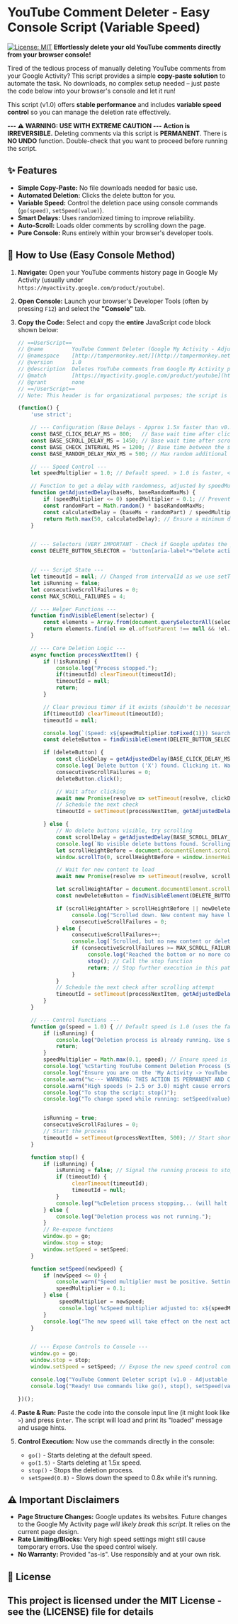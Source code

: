 # YouTube Comment Deleter - Easy Console Script (Variable Speed)

[![License: MIT](https://img.shields.io/badge/License-MIT-yellow.svg)](https://opensource.org/licenses/MIT) **Effortlessly delete your old YouTube comments directly from your browser console!**

Tired of the tedious process of manually deleting YouTube comments from your Google Activity? This script provides a simple **copy-paste solution** to automate the task. No downloads, no complex setup needed – just paste the code below into your browser's console and let it run!

This script (v1.0) offers **stable performance** and includes **variable speed control** so you can manage the deletion rate effectively.

**--- ⚠️ WARNING: USE WITH EXTREME CAUTION ---**
**Action is IRREVERSIBLE.** Deleting comments via this script is **PERMANENT**. There is **NO UNDO** function. Double-check that you want to proceed before running the script.

## ✨ Features

* **Simple Copy-Paste:** No file downloads needed for basic use.
* **Automated Deletion:** Clicks the delete button for you.
* **Variable Speed:** Control the deletion pace using console commands (`go(speed)`, `setSpeed(value)`).
* **Smart Delays:** Uses randomized timing to improve reliability.
* **Auto-Scroll:** Loads older comments by scrolling down the page.
* **Pure Console:** Runs entirely within your browser's developer tools.

## 🚀 How to Use (Easy Console Method)

1.  **Navigate:** Open your YouTube comments history page in Google My Activity (usually under `https://myactivity.google.com/product/youtube`).
2.  **Open Console:** Launch your browser's Developer Tools (often by pressing `F12`) and select the **"Console"** tab.
3.  **Copy the Code:** Select and copy the **entire** JavaScript code block shown below:

    ```javascript
    // ==UserScript==
    // @name         YouTube Comment Deleter (Google My Activity - Adjustable Speed)
    // @namespace    [http://tampermonkey.net/](http://tampermonkey.net/)
    // @version      1.0
    // @description  Deletes YouTube comments from Google My Activity page (single click) with adjustable speed control. USE WITH EXTREME CAUTION.
    // @match        [https://myactivity.google.com/product/youtube](https://myactivity.google.com/product/youtube)*
    // @grant        none
    // ==/UserScript==
    // Note: This header is for organizational purposes; the script is intended for direct console execution.

    (function() {
        'use strict';

        // --- Configuration (Base Delays - Approx 1.5x faster than v0.5) ---
        const BASE_CLICK_DELAY_MS = 800;   // Base wait time after clicking 'X' (0.8 seconds)
        const BASE_SCROLL_DELAY_MS = 1450; // Base wait time after scrolling (1.45 seconds)
        const BASE_CHECK_INTERVAL_MS = 1200; // Base time between the start of checks (1.2 seconds)
        const BASE_RANDOM_DELAY_MAX_MS = 500; // Max random additional delay (0 to 0.5 seconds)

        // --- Speed Control ---
        let speedMultiplier = 1.0; // Default speed. > 1.0 is faster, < 1.0 is slower.

        // Function to get a delay with randomness, adjusted by speedMultiplier
        function getAdjustedDelay(baseMs, baseRandomMaxMs) {
            if (speedMultiplier <= 0) speedMultiplier = 0.1; // Prevent division by zero/negative
            const randomPart = Math.random() * baseRandomMaxMs;
            const calculatedDelay = (baseMs + randomPart) / speedMultiplier;
            return Math.max(50, calculatedDelay); // Ensure a minimum delay (e.g., 50ms) to prevent issues
        }


        // --- Selectors (VERY IMPORTANT - Check if Google updates the page!) ---
        const DELETE_BUTTON_SELECTOR = 'button[aria-label*="Delete activity item"]';


        // --- Script State ---
        let timeoutId = null; // Changed from intervalId as we use setTimeout chain
        let isRunning = false;
        let consecutiveScrollFailures = 0;
        const MAX_SCROLL_FAILURES = 4;

        // --- Helper Functions ---
        function findVisibleElement(selector) {
            const elements = Array.from(document.querySelectorAll(selector));
            return elements.find(el => el.offsetParent !== null && !el.disabled && el.clientHeight > 0 && el.clientWidth > 0);
        }

        // --- Core Deletion Logic ---
        async function processNextItem() {
            if (!isRunning) {
                console.log("Process stopped.");
                if(timeoutId) clearTimeout(timeoutId);
                timeoutId = null;
                return;
            }

            // Clear previous timer if it exists (shouldn't be necessary with await, but safe)
            if(timeoutId) clearTimeout(timeoutId);
            timeoutId = null;

            console.log(`(Speed: x${speedMultiplier.toFixed(1)}) Searching for delete button ('X')...`);
            const deleteButton = findVisibleElement(DELETE_BUTTON_SELECTOR);

            if (deleteButton) {
                const clickDelay = getAdjustedDelay(BASE_CLICK_DELAY_MS, BASE_RANDOM_DELAY_MAX_MS);
                console.log(`Delete button ('X') found. Clicking it. Waiting for ~${(clickDelay / 1000).toFixed(1)}s...`);
                consecutiveScrollFailures = 0;
                deleteButton.click();

                // Wait after clicking
                await new Promise(resolve => setTimeout(resolve, clickDelay));
                // Schedule the next check
                timeoutId = setTimeout(processNextItem, getAdjustedDelay(BASE_CHECK_INTERVAL_MS, 0)); // No random addition to check interval base

            } else {
                // No delete buttons visible, try scrolling
                const scrollDelay = getAdjustedDelay(BASE_SCROLL_DELAY_MS, BASE_RANDOM_DELAY_MAX_MS);
                console.log(`No visible delete buttons found. Scrolling down. Waiting for ~${(scrollDelay / 1000).toFixed(1)}s...`);
                let scrollHeightBefore = document.documentElement.scrollHeight;
                window.scrollTo(0, scrollHeightBefore + window.innerHeight); // Scroll down

                // Wait for new content to load
                await new Promise(resolve => setTimeout(resolve, scrollDelay));

                let scrollHeightAfter = document.documentElement.scrollHeight;
                const newDeleteButton = findVisibleElement(DELETE_BUTTON_SELECTOR); // Check again

                if (scrollHeightAfter > scrollHeightBefore || newDeleteButton) {
                     console.log("Scrolled down. New content may have loaded.");
                     consecutiveScrollFailures = 0;
                } else {
                     consecutiveScrollFailures++;
                     console.log(`Scrolled, but no new content or delete buttons detected. Failure ${consecutiveScrollFailures}/${MAX_SCROLL_FAILURES}.`);
                     if (consecutiveScrollFailures >= MAX_SCROLL_FAILURES) {
                          console.log("Reached the bottom or no more comments found after multiple scrolls. Stopping script.");
                          stop(); // Call the stop function
                          return; // Stop further execution in this path
                     }
                }
                // Schedule the next check after scrolling attempt
                timeoutId = setTimeout(processNextItem, getAdjustedDelay(BASE_CHECK_INTERVAL_MS, 0)); // No random addition to check interval base
            }
        }

        // --- Control Functions ---
        function go(speed = 1.0) { // Default speed is 1.0 (uses the faster base delays)
            if (isRunning) {
                console.log("Deletion process is already running. Use setSpeed(value) to adjust.");
                return;
            }
            speedMultiplier = Math.max(0.1, speed); // Ensure speed is positive
            console.log(`%cStarting YouTube Comment Deletion Process (Speed: x${speedMultiplier.toFixed(1)})...`, "color: orange; font-weight: bold;");
            console.log("Ensure you are on the 'My Activity -> YouTube comments' page.");
            console.warn("%c--- WARNING: THIS ACTION IS PERMANENT AND CANNOT BE UNDONE ---", "color: red; font-weight: bold;");
            console.warn("High speeds (> 2.5 or 3.0) might cause errors again. Adjust using setSpeed().");
            console.log("To stop the script: stop()");
            console.log("To change speed while running: setSpeed(value) (e.g., setSpeed(1.5), setSpeed(0.8))");


            isRunning = true;
            consecutiveScrollFailures = 0;
            // Start the process
            timeoutId = setTimeout(processNextItem, 500); // Start shortly after invoked
        }

        function stop() {
            if (isRunning) {
                isRunning = false; // Signal the running process to stop
                if (timeoutId) {
                     clearTimeout(timeoutId);
                     timeoutId = null;
                }
                console.log("%cDeletion process stopping... (will halt before next action)", "color: green; font-weight: bold;");
            } else {
                console.log("Deletion process was not running.");
            }
            // Re-expose functions
            window.go = go;
            window.stop = stop;
            window.setSpeed = setSpeed;
        }

        function setSpeed(newSpeed) {
            if (newSpeed <= 0) {
                console.warn("Speed multiplier must be positive. Setting to 0.1x instead.");
                speedMultiplier = 0.1;
            } else {
                 speedMultiplier = newSpeed;
                 console.log(`%cSpeed multiplier adjusted to: x${speedMultiplier.toFixed(1)}`, "color: blue;");
            }
            console.log("The new speed will take effect on the next action/delay calculation.");
        }


        // --- Expose Controls to Console ---
        window.go = go;
        window.stop = stop;
        window.setSpeed = setSpeed; // Expose the new speed control command

        console.log("YouTube Comment Deleter script (v1.0 - Adjustable Speed) loaded.");
        console.log("Ready! Use commands like go(), stop(), setSpeed(value).");

    })();
    ```

4.  **Paste & Run:** Paste the code into the console input line (it might look like `>`) and press `Enter`. The script will load and print its "loaded" message and usage hints.
5.  **Control Execution:** Now use the commands directly in the console:
    * `go()` - Starts deleting at the default speed.
    * `go(1.5)` - Starts deleting at 1.5x speed.
    * `stop()` - Stops the deletion process.
    * `setSpeed(0.8)` - Slows down the speed to 0.8x while it's running.

## ⚠️ Important Disclaimers

* **Page Structure Changes:** Google updates its websites. Future changes to the Google My Activity page *will likely break this script*. It relies on the current page design.
* **Rate Limiting/Blocks:** Very high speed settings might still cause temporary errors. Use the speed control wisely.
* **No Warranty:** Provided "as-is". Use responsibly and at your own risk.

## 📜 License

This project is licensed under the MIT License - see the (LICENSE) file for details
---